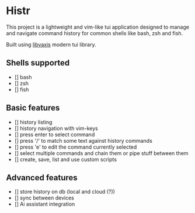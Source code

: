 # Histr

This project is a lightweight and vim-like tui application designed 
to manage and navigate command history for common shells like bash, zsh and fish.

Built using [libvaxis](https://github.com/rockorager/libvaxis) modern tui library.

## Shells supported

- [] bash
- [] zsh
- [] fish

## Basic features

- [] history listing 
- [] history navigation with vim-keys
- [] press enter to select command
- [] press '/' to match some text against history commands
- [] press 'e' to edit the command currently selected
- [] select multiple commands and chain them or pipe stuff between them
- [] create, save, list and use custom scripts

## Advanced features

- [] store history on db (local and cloud (?))
- [] sync between devices
- [] Ai assistant integration
